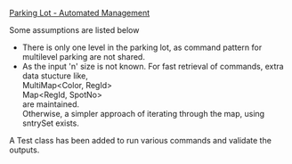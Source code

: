 
<u>Parking Lot - Automated Management</u>

Some assumptions are listed below 
- There is only one level in the parking lot, as command pattern for multilevel parking are not shared.
- As the input 'n' size is not  known. For fast retrieval of commands, extra data stucture like, <br>
    MultiMap<Color, RegId> <br>
    Map<RegId, SpotNo> <br>
  are maintained.<br>
  Otherwise, a simpler approach of iterating through the map, using sntrySet exists.

A Test class has been added to run various commands and validate the outputs.

